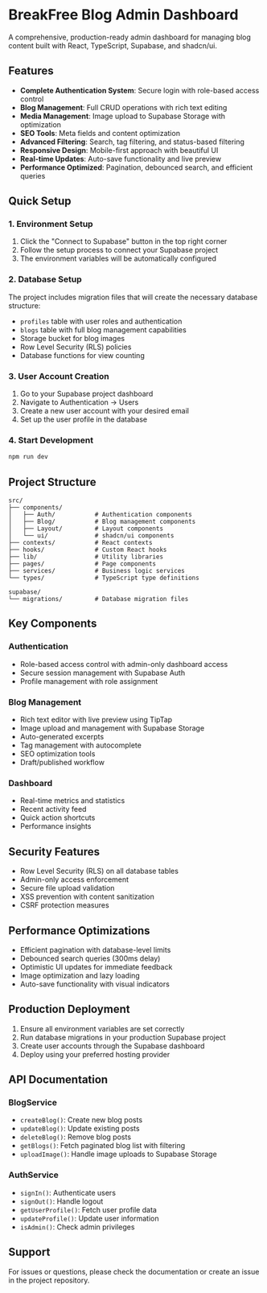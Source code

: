 # BreakFree Blog Admin Dashboard

A comprehensive, production-ready admin dashboard for managing blog content built with React, TypeScript, Supabase, and shadcn/ui.

## Features

- **Complete Authentication System**: Secure login with role-based access control
- **Blog Management**: Full CRUD operations with rich text editing
- **Media Management**: Image upload to Supabase Storage with optimization
- **SEO Tools**: Meta fields and content optimization
- **Advanced Filtering**: Search, tag filtering, and status-based filtering
- **Responsive Design**: Mobile-first approach with beautiful UI
- **Real-time Updates**: Auto-save functionality and live preview
- **Performance Optimized**: Pagination, debounced search, and efficient queries

## Quick Setup

### 1. Environment Setup

1. Click the "Connect to Supabase" button in the top right corner
2. Follow the setup process to connect your Supabase project
3. The environment variables will be automatically configured

### 2. Database Setup

The project includes migration files that will create the necessary database structure:

- `profiles` table with user roles and authentication
- `blogs` table with full blog management capabilities
- Storage bucket for blog images
- Row Level Security (RLS) policies
- Database functions for view counting

### 3. User Account Creation

1. Go to your Supabase project dashboard
2. Navigate to Authentication → Users
3. Create a new user account with your desired email
4. Set up the user profile in the database

### 4. Start Development

```bash
npm run dev
```

## Project Structure

```
src/
├── components/
│   ├── Auth/           # Authentication components
│   ├── Blog/           # Blog management components
│   ├── Layout/         # Layout components
│   └── ui/             # shadcn/ui components
├── contexts/           # React contexts
├── hooks/              # Custom React hooks
├── lib/                # Utility libraries
├── pages/              # Page components
├── services/           # Business logic services
└── types/              # TypeScript type definitions

supabase/
└── migrations/         # Database migration files
```

## Key Components

### Authentication
- Role-based access control with admin-only dashboard access
- Secure session management with Supabase Auth
- Profile management with role assignment

### Blog Management
- Rich text editor with live preview using TipTap
- Image upload and management with Supabase Storage
- Auto-generated excerpts
- Tag management with autocomplete
- SEO optimization tools
- Draft/published workflow

### Dashboard
- Real-time metrics and statistics
- Recent activity feed
- Quick action shortcuts
- Performance insights

## Security Features

- Row Level Security (RLS) on all database tables
- Admin-only access enforcement
- Secure file upload validation
- XSS prevention with content sanitization
- CSRF protection measures

## Performance Optimizations

- Efficient pagination with database-level limits
- Debounced search queries (300ms delay)
- Optimistic UI updates for immediate feedback
- Image optimization and lazy loading
- Auto-save functionality with visual indicators

## Production Deployment

1. Ensure all environment variables are set correctly
2. Run database migrations in your production Supabase project
3. Create user accounts through the Supabase dashboard
4. Deploy using your preferred hosting provider

## API Documentation

### BlogService
- `createBlog()`: Create new blog posts
- `updateBlog()`: Update existing posts
- `deleteBlog()`: Remove blog posts
- `getBlogs()`: Fetch paginated blog list with filtering
- `uploadImage()`: Handle image uploads to Supabase Storage

### AuthService
- `signIn()`: Authenticate users
- `signOut()`: Handle logout
- `getUserProfile()`: Fetch user profile data
- `updateProfile()`: Update user information
- `isAdmin()`: Check admin privileges

## Support

For issues or questions, please check the documentation or create an issue in the project repository.
</parameter>